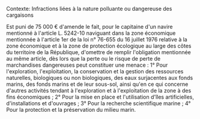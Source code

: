 Contexte: Infractions liées à la nature polluante ou dangereuse des cargaisons

Est puni de 75 000 € d'amende le fait, pour le capitaine d'un navire mentionné à l'article L. 5242-10 naviguant dans la zone économique mentionnée à l'article 1er de la loi n° 76-655 du 16 juillet 1976 relative à la zone économique et à la zone de protection écologique au large des côtes du territoire de la République, d'omettre de remplir l'obligation mentionnée au même article, dès lors que la perte ou le risque de perte de marchandises dangereuses peut constituer une menace : 1° Pour l'exploration, l'exploitation, la conservation et la gestion des ressources naturelles, biologiques ou non biologiques, des eaux surjacentes aux fonds marins, des fonds marins et de leur sous-sol, ainsi qu'en ce qui concerne d'autres activités tendant à l'exploration et à l'exploitation de la zone à des fins économiques ; 2° Pour la mise en place et l'utilisation d'îles artificielles, d'installations et d'ouvrages ; 3° Pour la recherche scientifique marine ; 4° Pour la protection et la préservation du milieu marin.